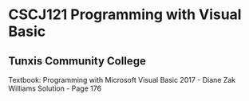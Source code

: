 # CSCJ121 Programming with Visual Basic
## Tunxis Community College 

Textbook: Programming with Microsoft Visual Basic 2017 - Diane Zak
Williams Solution - Page 176
